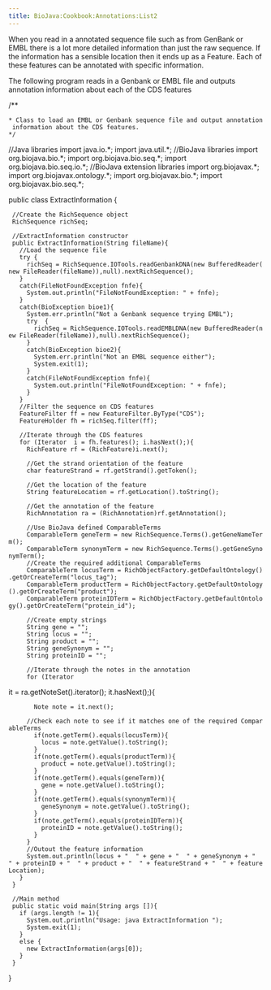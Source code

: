 ```yaml
---
title: BioJava:Cookbook:Annotations:List2
---
```


When you read in a annotated sequence file such as from GenBank or EMBL
there is a lot more detailed information than just the raw sequence. If
the information has a sensible location then it ends up as a Feature.
Each of these features can be annotated with specific information.

The following program reads in a Genbank or EMBL file and outputs
annotation information about each of the CDS features

<java> /\*\*

`* Class to load an EMBL or Genbank sequence file and output annotation information about the CDS features.`  
`*/`

//Java libraries import java.io.\*; import java.util.\*; //BioJava
libraries import org.biojava.bio.\*; import org.biojava.bio.seq.\*;
import org.biojava.bio.seq.io.\*; //BioJava extension libraries import
org.biojavax.\*; import org.biojavax.ontology.\*; import
org.biojavax.bio.\*; import org.biojavax.bio.seq.\*;

public class ExtractInformation {

` //Create the RichSequence object`  
` RichSequence richSeq;`

` //ExtractInformation constructor`  
` public ExtractInformation(String fileName){`  
`   //Load the sequence file`  
`   try {`  
`     richSeq = RichSequence.IOTools.readGenbankDNA(new BufferedReader(new FileReader(fileName)),null).nextRichSequence();`  
`   }`  
`   catch(FileNotFoundException fnfe){`  
`     System.out.println("FileNotFoundException: " + fnfe);`  
`   }`  
`   catch(BioException bioe1){`  
`     System.err.println("Not a Genbank sequence trying EMBL");`  
`     try  {`  
`       richSeq = RichSequence.IOTools.readEMBLDNA(new BufferedReader(new FileReader(fileName)),null).nextRichSequence();`  
`     }`  
`     catch(BioException bioe2){`  
`       System.err.println("Not an EMBL sequence either");`  
`       System.exit(1);`  
`     }`  
`     catch(FileNotFoundException fnfe){`  
`       System.out.println("FileNotFoundException: " + fnfe);`  
`     }`  
`   }`  
`   //Filter the sequence on CDS features`  
`   FeatureFilter ff = new FeatureFilter.ByType("CDS");`  
`   FeatureHolder fh = richSeq.filter(ff);`

`   //Iterate through the CDS features`  
`   for (Iterator `<Feature>` i = fh.features(); i.hasNext();){`  
`     RichFeature rf = (RichFeature)i.next();`  
`     `  
`     //Get the strand orientation of the feature`  
`     char featureStrand = rf.getStrand().getToken();`

`     //Get the location of the feature`  
`     String featureLocation = rf.getLocation().toString();`  
`     `  
`     //Get the annotation of the feature`  
`     RichAnnotation ra = (RichAnnotation)rf.getAnnotation();`

`     //Use BioJava defined ComparableTerms `  
`     ComparableTerm geneTerm = new RichSequence.Terms().getGeneNameTerm();`  
`     ComparableTerm synonymTerm = new RichSequence.Terms().getGeneSynonymTerm();`  
`     //Create the required additional ComparableTerms`  
`     ComparableTerm locusTerm = RichObjectFactory.getDefaultOntology().getOrCreateTerm("locus_tag");`  
`     ComparableTerm productTerm = RichObjectFactory.getDefaultOntology().getOrCreateTerm("product");`  
`     ComparableTerm proteinIDTerm = RichObjectFactory.getDefaultOntology().getOrCreateTerm("protein_id");`  
`     `  
`     //Create empty strings`  
`     String gene = "";`  
`     String locus = "";`  
`     String product = "";`  
`     String geneSynonym = "";`  
`     String proteinID = "";`

`     //Iterate through the notes in the annotation `  
`     for (Iterator `

<Note>
it = ra.getNoteSet().iterator(); it.hasNext();){

`       Note note = it.next();`  
`     `  
`     //Check each note to see if it matches one of the required ComparableTerms`  
`       if(note.getTerm().equals(locusTerm)){`  
`         locus = note.getValue().toString();`  
`       }`  
`       if(note.getTerm().equals(productTerm)){`  
`         product = note.getValue().toString();`  
`       }`  
`       if(note.getTerm().equals(geneTerm)){`  
`         gene = note.getValue().toString();`  
`       }`  
`       if(note.getTerm().equals(synonymTerm)){`  
`         geneSynonym = note.getValue().toString();`  
`       }`  
`       if(note.getTerm().equals(proteinIDTerm)){`  
`         proteinID = note.getValue().toString();`  
`       }`  
`     }`  
`     //Outout the feature information`  
`     System.out.println(locus + "  " + gene + "  " + geneSynonym + "  " + proteinID + "  " + product + "  " + featureStrand + "  " + featureLocation);`  
`   }`  
` }`  
` `  
` //Main method`  
` public static void main(String args []){`  
`   if (args.length != 1){`  
`     System.out.println("Usage: java ExtractInformation `<file in Genbank or EMBL format>`");`  
`     System.exit(1);`  
`   }`  
`   else {`  
`     new ExtractInformation(args[0]);`  
`   }`  
` }`

} </java>
